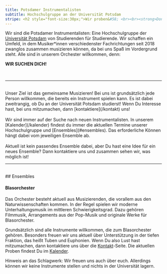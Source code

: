 ```yaml
---
title: Potsdamer Instrumentalisten
subtitle: Hochschulgruppe an der Universität Potsdam
stripe: <h2 style="font-size:30px;">Wir proben&#58; <br><br><strong>Donnerstags um 19 Uhr</strong><br><strong>Hörsaal 10, Haus 1 am Campus Griebnitzsee</strong><br><br>Kontaktiert uns gerne, wenn ihr vorbeischauen wollt!</h2> 
---
```


Wir sind die Potsdamer Instrumentalisten: 
Eine Hochschulgruppe der [Universität Potsdam](https://www.uni-potsdam.de/de/organisation/weitere-einrichtungen/eingetragene-vereinigungen.html) von Studierenden für Studierende. 
Wir schaffen ein Umfeld, in dem Musiker*innen verschiedenster Fachrichtungen seit 2018
zwanglos zusammen musizieren können, da bei uns Spaß im Vordergrund steht.
Alle sind in unserem Orchester willkommen, denn:

**WIR SUCHEN DICH!**

<br>

---

<br>
Unser Ziel ist das gemeinsame Musizieren!
Bei uns ist grundsätzlich jede Person willkommen, die bereits ein Instrument spielen kann.
Es ist dabei zweitrangig, ob Du an der Universität Potsdam studierst!
Wenn Du Interesse hast, bei uns mitzumachen, dann [kontaktiere](/kontakt) uns!<br><br>
Wir sind immer auf der Suche nach neuen Instrumentalisten.
In unserem [Kalender](/kalender) findest du immer die aktuellen Termine unserer Hochschulgruppe und [Ensembles](#ensembles).
Das erforderliche Können hängt dabei vom jeweiligen Ensemble ab.<br><br>
Aktuell ist kein passendes Ensemble dabei, aber Du hast eine Idee für ein neues Ensemble?
Dann kontaktiere uns und zusammen sehen wir, was möglich ist!

<br>

---

<br>
## Ensembles

#### Blasorchester

Das Orchester besteht aktuell aus Musizierenden, die vorallem aus den Naturwissenschaften kommen.
In der Regel spielen wir moderne Unterhaltungsmusik im mittleren Schwierigkeitsgrad.
Dazu gehören Filmmusik, Arrangements aus der Pop-Musik und originale Werke für Blasorchester.

Grundsätzlich sind alle Instrumente willkommen, die zum Blasorchester gehören.
Besonders freuen wir uns aktuell über Unterstützung in der tiefen Fraktion, das heißt Tuben und Euphonien.
Wenn Du also Lust hast mitzumachen, dann kontaktiere uns über die [Kontakt](/kontakt)-Seite.
Die aktuellen Proben findest Du im [Kalender](/kalender). 

Hinweis an das Schlagwerk: Wir freuen uns auch über euch.
Allerdings können wir keine Instrumente stellen und nichts in der Universität lagern.
